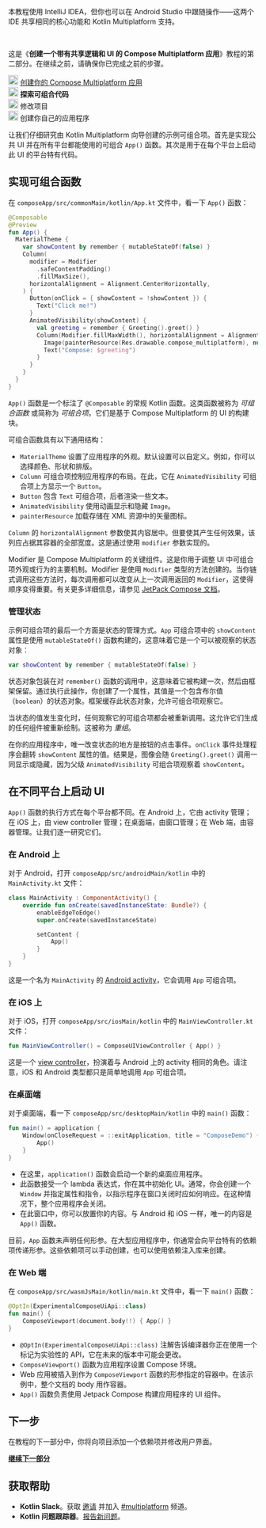[//]: # (title: 探索可组合代码)

<secondary-label ref="IntelliJ IDEA"/>
<secondary-label ref="Android Studio"/>

<tldr>
    <p>本教程使用 IntelliJ IDEA，但你也可以在 Android Studio 中跟随操作——这两个 IDE 共享相同的核心功能和 Kotlin Multiplatform 支持。</p>
    <br/>
    <p>这是《<strong>创建一个带有共享逻辑和 UI 的 Compose Multiplatform 应用</strong>》教程的第二部分。在继续之前，请确保你已完成之前的步骤。</p>
    <p><img src="icon-1-done.svg" width="20" alt="First step"/> <a href="compose-multiplatform-create-first-app.md">创建你的 Compose Multiplatform 应用</a><br/>
      <img src="icon-2.svg" width="20" alt="Second step"/> <strong>探索可组合代码</strong><br/>
      <img src="icon-3-todo.svg" width="20" alt="Third step"/> 修改项目<br/>      
      <img src="icon-4-todo.svg" width="20" alt="Fourth step"/> 创建你自己的应用程序<br/>
    </p>
</tldr>

让我们仔细研究由 Kotlin Multiplatform 向导创建的示例可组合项。首先是实现公共 UI 并在所有平台都能使用的可组合 `App()` 函数。其次是用于在每个平台上启动此 UI 的平台特有代码。

## 实现可组合函数

在 `composeApp/src/commonMain/kotlin/App.kt` 文件中，看一下 `App()` 函数：

```kotlin
@Composable
@Preview
fun App() {
  MaterialTheme {
    var showContent by remember { mutableStateOf(false) }
    Column(
      modifier = Modifier
        .safeContentPadding()
        .fillMaxSize(),
      horizontalAlignment = Alignment.CenterHorizontally,
    ) {
      Button(onClick = { showContent = !showContent }) {
        Text("Click me!")
      }
      AnimatedVisibility(showContent) {
        val greeting = remember { Greeting().greet() }
        Column(Modifier.fillMaxWidth(), horizontalAlignment = Alignment.CenterHorizontally) {
          Image(painterResource(Res.drawable.compose_multiplatform), null)
          Text("Compose: $greeting")
        }
      }
    }
  }
}
```

`App()` 函数是一个标注了 `@Composable` 的常规 Kotlin 函数。这类函数被称为 _可组合函数_ 或简称为 _可组合项_。它们是基于 Compose Multiplatform 的 UI 的构建块。

可组合函数具有以下通用结构：

*   `MaterialTheme` 设置了应用程序的外观。默认设置可以自定义。例如，你可以选择颜色、形状和排版。
*   `Column` 可组合项控制应用程序的布局。在此，它在 `AnimatedVisibility` 可组合项上方显示一个 `Button`。
*   `Button` 包含 `Text` 可组合项，后者渲染一些文本。
*   `AnimatedVisibility` 使用动画显示和隐藏 `Image`。
*   `painterResource` 加载存储在 XML 资源中的矢量图标。

`Column` 的 `horizontalAlignment` 参数使其内容居中。但要使其产生任何效果，该列应占据其容器的全部宽度。这是通过使用 `modifier` 参数实现的。

Modifier 是 Compose Multiplatform 的关键组件。这是你用于调整 UI 中可组合项外观或行为的主要机制。Modifier 是使用 `Modifier` 类型的方法创建的。当你链式调用这些方法时，每次调用都可以改变从上一次调用返回的 `Modifier`，这使得顺序变得重要。有关更多详细信息，请参见 [JetPack Compose 文档](https://developer.android.com/jetpack/compose/modifiers)。

### 管理状态

示例可组合项的最后一个方面是状态的管理方式。`App` 可组合项中的 `showContent` 属性是使用 `mutableStateOf()` 函数构建的，这意味着它是一个可以被观察的状态对象：

```kotlin
var showContent by remember { mutableStateOf(false) }
```

状态对象包装在对 `remember()` 函数的调用中，这意味着它被构建一次，然后由框架保留。通过执行此操作，你创建了一个属性，其值是一个包含布尔值（`boolean`）的状态对象。框架缓存此状态对象，允许可组合项观察它。

当状态的值发生变化时，任何观察它的可组合项都会被重新调用。这允许它们生成的任何组件被重新绘制。这被称为 _重组_。

在你的应用程序中，唯一改变状态的地方是按钮的点击事件。`onClick` 事件处理程序会翻转 `showContent` 属性的值。结果是，图像会随 `Greeting().greet()` 调用一同显示或隐藏，因为父级 `AnimatedVisibility` 可组合项观察着 `showContent`。

## 在不同平台上启动 UI

`App()` 函数的执行方式在每个平台都不同。在 Android 上，它由 activity 管理；在 iOS 上，由 view controller 管理；在桌面端，由窗口管理；在 Web 端，由容器管理。让我们逐一研究它们。

### 在 Android 上

对于 Android，打开 `composeApp/src/androidMain/kotlin` 中的 `MainActivity.kt` 文件：

```kotlin
class MainActivity : ComponentActivity() {
    override fun onCreate(savedInstanceState: Bundle?) {
        enableEdgeToEdge()
        super.onCreate(savedInstanceState)

        setContent {
            App()
        }
    }
}
```

这是一个名为 `MainActivity` 的 [Android activity](https://developer.android.com/guide/components/activities/intro-activities)，它会调用 `App` 可组合项。

### 在 iOS 上

对于 iOS，打开 `composeApp/src/iosMain/kotlin` 中的 `MainViewController.kt` 文件：

```kotlin
fun MainViewController() = ComposeUIViewController { App() }
```

这是一个 [view controller](https://developer.apple.com/documentation/uikit/view_controllers)，扮演着与 Android 上的 activity 相同的角色。请注意，iOS 和 Android 类型都只是简单地调用 `App` 可组合项。

### 在桌面端

对于桌面端，看一下 `composeApp/src/desktopMain/kotlin` 中的 `main()` 函数：

```kotlin
fun main() = application {
    Window(onCloseRequest = ::exitApplication, title = "ComposeDemo") {
        App()
    }
}
```

*   在这里，`application()` 函数会启动一个新的桌面应用程序。
*   此函数接受一个 lambda 表达式，你在其中初始化 UI。通常，你会创建一个 `Window` 并指定属性和指令，以指示程序在窗口关闭时应如何响应。在这种情况下，整个应用程序会关闭。
*   在此窗口中，你可以放置你的内容。与 Android 和 iOS 一样，唯一的内容是 `App()` 函数。

目前，`App` 函数未声明任何形参。在大型应用程序中，你通常会向平台特有的依赖项传递形参。这些依赖项可以手动创建，也可以使用依赖注入库来创建。

### 在 Web 端

在 `composeApp/src/wasmJsMain/kotlin/main.kt` 文件中，看一下 `main()` 函数：

```kotlin
@OptIn(ExperimentalComposeUiApi::class)
fun main() {
    ComposeViewport(document.body!!) { App() }
}
```

*   `@OptIn(ExperimentalComposeUiApi::class)` 注解告诉编译器你正在使用一个标记为实验性的 API，它在未来的版本中可能会更改。
*   `ComposeViewport()` 函数为应用程序设置 Compose 环境。
*   Web 应用被插入到作为 `ComposeViewport` 函数的形参指定的容器中。在该示例中，整个文档的 body 用作容器。
*   `App()` 函数负责使用 Jetpack Compose 构建应用程序的 UI 组件。

## 下一步

在教程的下一部分中，你将向项目添加一个依赖项并修改用户界面。

**[继续下一部分](compose-multiplatform-modify-project.md)**

## 获取帮助

*   **Kotlin Slack**。获取 [邀请](https://surveys.jetbrains.com/s3/kotlin-slack-sign-up) 并加入 [#multiplatform](https://kotlinlang.slack.com/archives/C3PQML5NU) 频道。
*   **Kotlin 问题跟踪器**。[报告新问题](https://youtrack.jetbrains.com/newIssue?project=KT)。